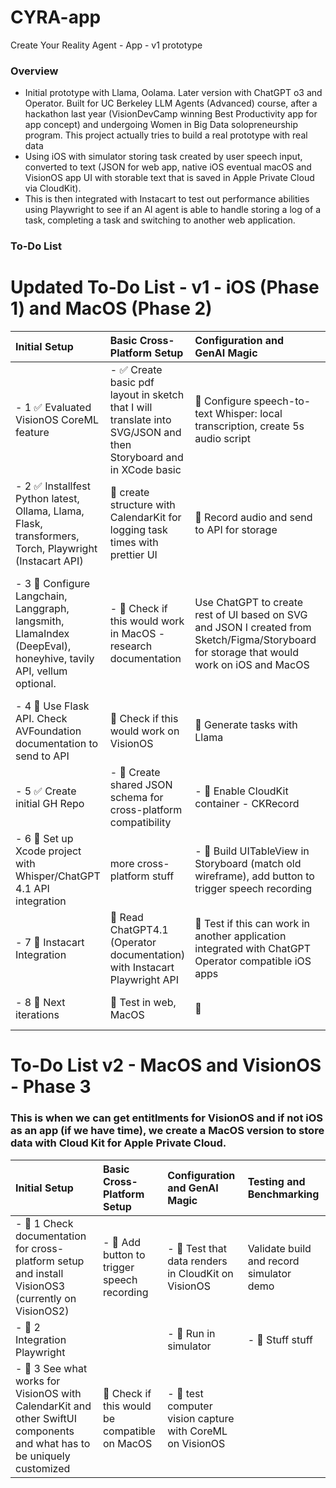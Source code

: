 # CYRA-app
Create Your Reality Agent - App - v1 prototype

### Overview
* Initial prototype with Llama, Oolama. Later version with ChatGPT o3 and Operator. Built for UC Berkeley LLM Agents (Advanced) course, after a hackathon last year (VisionDevCamp winning Best Productivity app for app concept) and undergoing Women in Big Data solopreneurship program. This project actually tries to build a real prototype with real data
* Using iOS with simulator storing task created by user speech input, converted to text (JSON for web app, native iOS eventual macOS and VisionOS app UI with storable text that is saved in Apple Private Cloud via CloudKit). 
* This is then integrated with Instacart to test out performance abilities using Playwright to see if an AI agent is able to handle storing a log of a task, completing a task and switching to another web application.

### To-Do List

# Updated To-Do List - v1 - iOS (Phase 1) and MacOS (Phase 2)
| Initial Setup | Basic Cross-Platform Setup | Configuration and GenAI Magic | Testing/Benchmarking |
| :------------ | :------------------------- | :---------------------------- | :------------------ |
| - 1 ✅ Evaluated VisionOS CoreML feature |  - ✅ Create basic pdf layout in sketch that I will translate into SVG/JSON and then Storyboard and in XCode basic | 🔲 Configure speech-to-text Whisper: local transcription, create 5s audio script | - ✅ Research Benchmark (OSWorld, DeepEval integration with LlamaIndex for Computer Use) |
| - 2 ✅ Installfest Python latest, Ollama, Llama, Flask, transformers, Torch, Playwright (Instacart API)  | 🔲 create structure with CalendarKit for logging task times with prettier UI | 🔲 Record audio and send to API for storage |🔲 Execute build of data input, UI creation, storage to run in Simulator | 
| - 3 🔲 Configure Langchain, Langgraph, langsmith, LlamaIndex (DeepEval), honeyhive, tavily API, vellum optional.  | - 🔲 Check if this would work in MacOS - research documentation | Use ChatGPT to create rest of UI based on SVG and JSON I created from Sketch/Figma/Storyboard for storage that would work on iOS and MacOS | - 🔲 Run Benchmark analysis for multiple apps - creation of multiple to-do list items and integration across 20 different integrations already in use for OpenAI to store log of data into productivity app | 🔲 stuff | - 🔲 Implement ReactJS web app creation with TailwindCSS | [ ] Implement PDF generation - PDFKit | |
| - 4 🔲 Use Flask API. Check AVFoundation documentation to send to API | 🔲 Check if this would work on VisionOS | 🔲 Generate tasks with Llama | 🔲 test | 🔲 test
| - 5 ✅ Create initial GH Repo | - 🔲 Create shared JSON schema for cross-platform compatibility | - 🔲 Enable CloudKit container - CKRecord  | 🔲 test stuff | 🔲 Submit request for ask Apple Dev during office hours for entitlements; handwriting recognizer with MNIST; passthrough camera frame
| - 6 🔲 Set up Xcode project with Whisper/ChatGPT 4.1 API integration | more cross-platform stuff | - 🔲 Build UITableView in Storyboard (match old wireframe), add button to trigger speech recording | 🔲 test stuff | 🔲 test stuff
| - 7 🔲 Instacart Integration | 🔲 Read ChatGPT4.1 (Operator documentation) with Instacart Playwright API  |  🔲  Test if this can work in another application integrated with ChatGPT Operator compatible iOS apps | 🔲 test stuff | 🔲 test stuff 
| - 8 🔲 Next iterations| 🔲 Test in web, MacOS| 🔲   | 🔲 Research papers one more time for other CUA benchmarks | 🔲 Ask GSIs if there are other benchmarks I need to hit.

# To-Do List v2 - MacOS and VisionOS - Phase 3
### This is when we can get entitlments for VisionOS and if not iOS as an app (if we have time), we create a MacOS version to store data with Cloud Kit for Apple Private Cloud.

| Initial Setup                                                                                                  | Basic Cross-Platform Setup                                      | Configuration and GenAI Magic                                                      | Testing and Benchmarking |
|:---------------------------------------------------------------------------------------------------------------|:--------------------------------------------------------------|:-----------------------------------------------------------------------------------|:--------------------------|
| - 🔲 1  Check documentation for cross-platform setup and install VisionOS3 (currently on VisionOS2)             | - 🔲 Add button to trigger speech recording                    | - 🔲 Test that data renders in CloudKit on VisionOS                                        | Validate build and record simulator demo      |
| - 🔲 2 Integration Playwright |                                                                                    | - 🔲 Run in simulator                                                     | - 🔲 Stuff stuff                                                                   | - 🔲 Research Benchmark (OSWorld, DeepEval integration with LlamaIndex for Computer Use) | 
| - 🔲 3 See what works for VisionOS with CalendarKit and other SwiftUI components and what has to be uniquely customized | 🔲 Check if this would be compatible on MacOS |  - 🔲 test computer vision capture with CoreML on VisionOS |